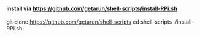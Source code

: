#### install via https://github.com/getarun/shell-scripts/install-RPi.sh
git clone https://github.com/getarun/shell-scripts
cd shell-scripts ./install-RPi.sh
